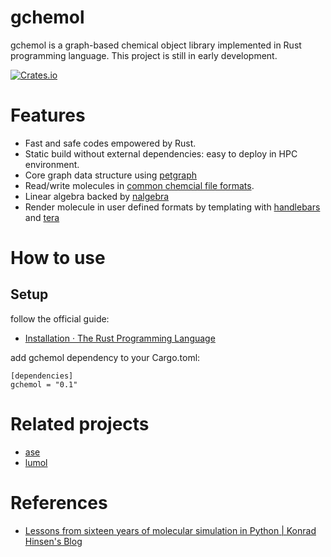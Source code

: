 
# gchemol

gchemol is a graph-based chemical object library implemented in Rust programming
language. This project is still in early development.

[![Crates.io](https://img.shields.io/crates/v/gchemol)](https://crates.io/crates/gchemol)


# Features

-   Fast and safe codes empowered by Rust.
-   Static build without external dependencies: easy to deploy in HPC environment.
-   Core graph data structure using [petgraph](https://github.com/bluss/petgraph)
-   Read/write molecules in [common chemcial file formats](https://github.com/gchemol/gchemol-readwrite/tree/master/src/formats).
-   Linear algebra backed by [nalgebra](http://nalgebra.org/)
-   Render molecule in user defined formats by templating with [handlebars](https://github.com/sunng87/handlebars-rust) and [tera](https://tera.netlify.com/docs)


# How to use


## Setup

follow the official guide:

-   [Installation · The Rust Programming Language](https://www.rust-lang.org/en-US/install.html)

add gchemol dependency to your Cargo.toml:

    [dependencies]
    gchemol = "0.1"


# Related projects

-   [ase](https://wiki.fysik.dtu.dk/ase/)
-   [lumol](https://github.com/lumol-org/lumol)


# References

-   [Lessons from sixteen years of molecular simulation in Python | Konrad Hinsen's Blog](https://khinsen.wordpress.com/2013/04/10/lessons-from-sixteen-years-of-molecular-simulation-in-python/)

